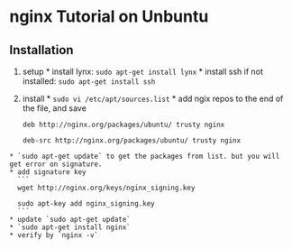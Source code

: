 # nginx Tutorial on Unbuntu

## Installation

  1. setup
    * install lynx: `sudo apt-get install lynx`
    * install ssh if not installed: `sudo apt-get install ssh`

  2. install
    * `sudo vi /etc/apt/sources.list`
    * add ngix repos to the end of the file, and save
      ```
      deb http://nginx.org/packages/ubuntu/ trusty nginx

      deb-src http://nginx.org/packages/ubuntu/ trusty nginx
      ```
    * `sudo apt-get update` to get the packages from list. but you will get error on signature.
    * add signature key
      ```
      wget http://nginx.org/keys/nginx_signing.key

      sudo apt-key add nginx_signing.key
      ```
    * update `sudo apt-get update`
    * `sudo apt-get install nginx`
    * verify by `nginx -v`
